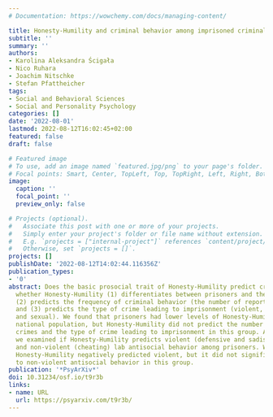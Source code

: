 ```yaml
---
# Documentation: https://wowchemy.com/docs/managing-content/

title: Honesty-Humility and criminal behavior among imprisoned criminal offenders
subtitle: ''
summary: ''
authors:
- Karolina Aleksandra Ścigała
- Nico Ruhara
- Joachim Nitschke
- Stefan Pfattheicher
tags:
- Social and Behavioral Sciences
- Social and Personality Psychology
categories: []
date: '2022-08-01'
lastmod: 2022-08-12T16:02:45+02:00
featured: false
draft: false

# Featured image
# To use, add an image named `featured.jpg/png` to your page's folder.
# Focal points: Smart, Center, TopLeft, Top, TopRight, Left, Right, BottomLeft, Bottom, BottomRight.
image:
  caption: ''
  focal_point: ''
  preview_only: false

# Projects (optional).
#   Associate this post with one or more of your projects.
#   Simply enter your project's folder or file name without extension.
#   E.g. `projects = ["internal-project"]` references `content/project/deep-learning/index.md`.
#   Otherwise, set `projects = []`.
projects: []
publishDate: '2022-08-12T14:02:44.116356Z'
publication_types:
- '0'
abstract: Does the basic prosocial trait of Honesty-Humility predict crime? We test
  whether Honesty-Humility (1) differentiates between prisoners and the national population,
  (2) predicts the frequency of criminal behavior (the number of reported crimes),
  and (3) predicts the type of crime leading to imprisonment (violent, non-violent,
  and sexual). We found that prisoners had lower levels of Honesty-Humility than the
  national population, but Honesty-Humility did not predict the number of reported
  crimes and the type of crime leading to imprisonment in this group. Additionally,
  we examined if Honesty-Humility predicts violent (defensive and sadistic aggression)
  and non-violent (cheating) lab antisocial behavior among prisoners. We found that
  Honesty-Humility negatively predicted violent, but it did not significantly relate
  to non-violent antisocial behavior in this group.
publication: '*PsyArXiv*'
doi: 10.31234/osf.io/t9r3b
links:
- name: URL
  url: https://psyarxiv.com/t9r3b/
---
```

